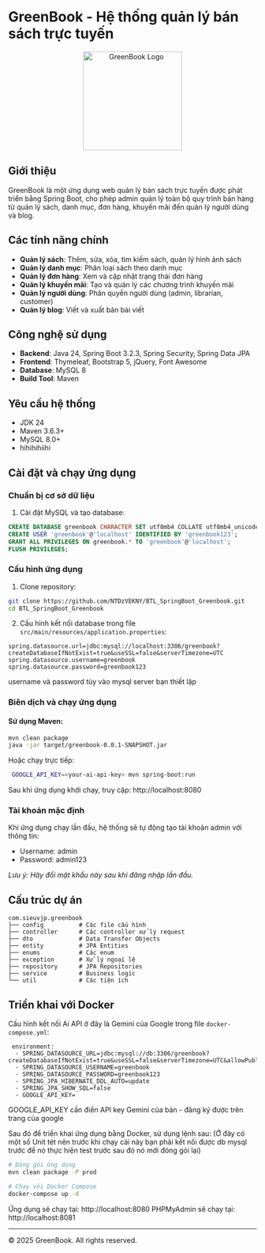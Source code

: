 # GreenBook - Hệ thống quản lý bán sách trực tuyến

<p align="center">
  <img src="src/main/resources/static/images/logo.png" alt="GreenBook Logo" width="200">
</p>

## Giới thiệu

GreenBook là một ứng dụng web quản lý bán sách trực tuyến được phát triển bằng Spring Boot, cho phép admin quản lý toàn bộ quy trình bán hàng từ quản lý sách, danh mục, đơn hàng, khuyến mãi đến quản lý người dùng và blog.

## Các tính năng chính

- **Quản lý sách**: Thêm, sửa, xóa, tìm kiếm sách, quản lý hình ảnh sách
- **Quản lý danh mục**: Phân loại sách theo danh mục
- **Quản lý đơn hàng**: Xem và cập nhật trạng thái đơn hàng
- **Quản lý khuyến mãi**: Tạo và quản lý các chương trình khuyến mãi
- **Quản lý người dùng**: Phân quyền người dùng (admin, librarian, customer)
- **Quản lý blog**: Viết và xuất bản bài viết

## Công nghệ sử dụng

- **Backend**: Java 24, Spring Boot 3.2.3, Spring Security, Spring Data JPA
- **Frontend**: Thymeleaf, Bootstrap 5, jQuery, Font Awesome
- **Database**: MySQL 8
- **Build Tool**: Maven

## Yêu cầu hệ thống

- JDK 24
- Maven 3.6.3+
- MySQL 8.0+
- hihihihiihi

## Cài đặt và chạy ứng dụng

### Chuẩn bị cơ sở dữ liệu

1. Cài đặt MySQL và tạo database:

```sql
CREATE DATABASE greenbook CHARACTER SET utf8mb4 COLLATE utf8mb4_unicode_ci;
CREATE USER 'greenbook'@'localhost' IDENTIFIED BY 'greenbook123';
GRANT ALL PRIVILEGES ON greenbook.* TO 'greenbook'@'localhost';
FLUSH PRIVILEGES;
```

### Cấu hình ứng dụng

1. Clone repository:

```bash
git clone https://github.com/NTDzVEKNY/BTL_SpringBoot_Greenbook.git
cd BTL_SpringBoot_Greenbook
```

2. Cấu hình kết nối database trong file `src/main/resources/application.properties`:

```properties
spring.datasource.url=jdbc:mysql://localhost:3306/greenbook?createDatabaseIfNotExist=true&useSSL=false&serverTimezone=UTC
spring.datasource.username=greenbook
spring.datasource.password=greenbook123
```

username và password tùy vào mysql server bạn thiết lập

### Biên dịch và chạy ứng dụng

#### Sử dụng Maven:

```bash
mvn clean package
java -jar target/greenbook-0.0.1-SNAPSHOT.jar
```

Hoặc chạy trực tiếp:

```bash
 GOOGLE_API_KEY=<your-ai-api-key> mvn spring-boot:run
```

Sau khi ứng dụng khởi chạy, truy cập: http://localhost:8080

### Tài khoản mặc định

Khi ứng dụng chạy lần đầu, hệ thống sẽ tự động tạo tài khoản admin với thông tin:
- Username: admin
- Password: admin123

*Lưu ý: Hãy đổi mật khẩu này sau khi đăng nhập lần đầu.*

## Cấu trúc dự án

```
com.sieuvjp.greenbook
├── config          # Các file cấu hình
├── controller      # Các controller xử lý request
├── dto             # Data Transfer Objects
├── entity          # JPA Entities
├── enums           # Các enum
├── exception       # Xử lý ngoại lệ
├── repository      # JPA Repositories
├── service         # Business logic
└── util            # Các tiện ích
```

## Triển khai với Docker
Cấu hình kết nối Ai API ở đây là Gemini của Google trong file `docker-compose.yml`:

```properties
 environment:
  - SPRING_DATASOURCE_URL=jdbc:mysql://db:3306/greenbook?createDatabaseIfNotExist=true&useSSL=false&serverTimezone=UTC&allowPublicKeyRetrieval=true
  - SPRING_DATASOURCE_USERNAME=greenbook
  - SPRING_DATASOURCE_PASSWORD=greenbook123
  - SPRING_JPA_HIBERNATE_DDL_AUTO=update
  - SPRING_JPA_SHOW_SQL=false
  - GOOGLE_API_KEY=
```

GOOGLE_API_KEY cần điền API key Gemini của bản - đăng ký được trên trang của google

Sau đó để triển khai ứng dụng bằng Docker, sử dụng lệnh sau: (Ở đây có một số Unit tét nên trước khi chạy cái này bạn phải kết nối được db mysql trước để nó thực hiện test trước sau đó nó mới đóng gói lại)

```bash
# Đóng gói ứng dụng
mvn clean package -P prod

# Chạy với Docker Compose
docker-compose up -d
```

Ứng dụng sẽ chạy tại: http://localhost:8080
PHPMyAdmin sẽ chạy tại: http://localhost:8081

---

&copy; 2025 GreenBook. All rights reserved.
